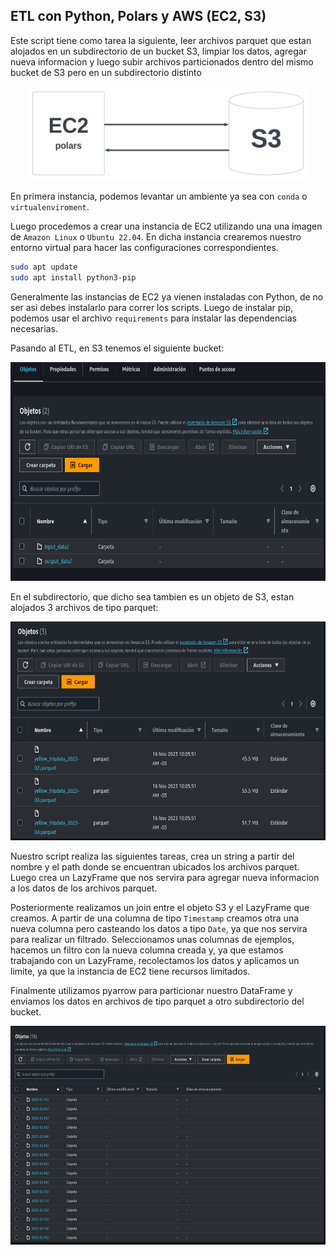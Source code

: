 ## ETL con Python, Polars y AWS (EC2, S3)

Este script tiene como tarea la siguiente, leer archivos parquet que estan alojados en un subdirectorio de un bucket S3, limpiar los datos, agregar nueva informacion y luego subir archivos particionados dentro del mismo bucket de S3 pero en un subdirectorio distinto

<p align='center'>
  <img width="450" height="150" src='./img/Blank diagram.png'/>
</p>

En primera instancia, podemos levantar un ambiente ya sea con `conda` o `virtualenviroment`.

Luego procedemos a crear una instancia de EC2 utilizando una una imagen de `Amazon Linux` o `Ubuntu 22.04`. En dicha instancia crearemos nuestro entorno virtual para hacer las configuraciones correspondientes.

```bash
sudo apt update
sudo apt install python3-pip
``` 

Generalmente las instancias de EC2 ya vienen instaladas con Python, de no ser asi debes instalarlo para correr los scripts. Luego de instalar pip, podemos usar el archivo `requirements` para instalar las dependencias necesarias.

Pasando al ETL, en S3 tenemos el siguiente bucket:

<p align='center'>
  <img width="650" height="350" src='./img/s3-bucket-subdirectorios.png'/>
</p>

En el subdirectorio, que dicho sea tambien es un objeto de S3, estan alojados 3 archivos de tipo parquet:

<p align='center'>
  <img width="650" height="350" src='./img/input_data.png'>
</p>

Nuestro script realiza las siguientes tareas, crea un string a partir del nombre y el path donde se encuentran ubicados los archivos parquet. Luego crea un LazyFrame que nos servira para agregar nueva informacion a los datos de los archivos parquet. 

Posteriormente realizamos un join entre el objeto S3 y el LazyFrame que creamos. A partir de una columna de tipo `Timestamp` creamos otra una nueva columna pero casteando los datos a tipo `Date`, ya que nos servira para realizar un filtrado. Seleccionamos unas columnas de ejemplos, hacemos un filtro con la nueva columna creada y, ya que estamos trabajando con un LazyFrame, recolectamos los datos y aplicamos un limite, ya que la instancia de EC2 tiene recursos limitados. 

Finalmente utilizamos pyarrow para particionar nuestro DataFrame y enviamos los datos en archivos de tipo parquet a otro subdirectorio del bucket.

<p align='center'>
  <img width="750" height="350" src='./img/output_data.png'>
</p>
